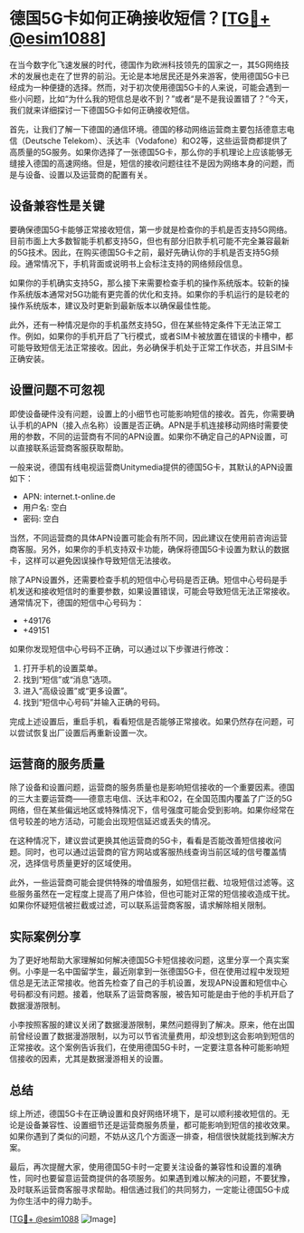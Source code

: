 # 德国5G卡如何正确接收短信？[[TG💪+ @esim1088](https://t.me/s/esim1088)]

在当今数字化飞速发展的时代，德国作为欧洲科技领先的国家之一，其5G网络技术的发展也走在了世界的前沿。无论是本地居民还是外来游客，使用德国5G卡已经成为一种便捷的选择。然而，对于初次使用德国5G卡的人来说，可能会遇到一些小问题，比如“为什么我的短信总是收不到？”或者“是不是我设置错了？”今天，我们就来详细探讨一下德国5G卡如何正确接收短信。

首先，让我们了解一下德国的通信环境。德国的移动网络运营商主要包括德意志电信（Deutsche Telekom）、沃达丰（Vodafone）和O2等，这些运营商都提供了高质量的5G服务。如果你选择了一张德国5G卡，那么你的手机理论上应该能够无缝接入德国的高速网络。但是，短信的接收问题往往不是因为网络本身的问题，而是与设备、设置以及运营商的配置有关。

## 设备兼容性是关键

要确保德国5G卡能够正常接收短信，第一步就是检查你的手机是否支持5G网络。目前市面上大多数智能手机都支持5G，但也有部分旧款手机可能不完全兼容最新的5G技术。因此，在购买德国5G卡之前，最好先确认你的手机是否支持5G频段。通常情况下，手机背面或说明书上会标注支持的网络频段信息。

如果你的手机确实支持5G，那么接下来需要检查手机的操作系统版本。较新的操作系统版本通常对5G功能有更完善的优化和支持。如果你的手机运行的是较老的操作系统版本，建议及时更新到最新版本以确保最佳性能。

此外，还有一种情况是你的手机虽然支持5G，但在某些特定条件下无法正常工作。例如，如果你的手机开启了飞行模式，或者SIM卡被放置在错误的卡槽中，都可能导致短信无法正常接收。因此，务必确保手机处于正常工作状态，并且SIM卡正确安装。

## 设置问题不可忽视

即使设备硬件没有问题，设置上的小细节也可能影响短信的接收。首先，你需要确认手机的APN（接入点名称）设置是否正确。APN是手机连接移动网络时需要使用的参数，不同的运营商有不同的APN设置。如果你不确定自己的APN设置，可以直接联系运营商客服获取帮助。

一般来说，德国有线电视运营商Unitymedia提供的德国5G卡，其默认的APN设置如下：
- APN: internet.t-online.de
- 用户名: 空白
- 密码: 空白

当然，不同运营商的具体APN设置可能会有所不同，因此建议在使用前咨询运营商客服。另外，如果你的手机支持双卡功能，确保将德国5G卡设置为默认的数据卡，这样可以避免因误操作导致短信无法接收。

除了APN设置外，还需要检查手机的短信中心号码是否正确。短信中心号码是手机发送和接收短信时的重要参数，如果设置错误，可能会导致短信无法正常接收。通常情况下，德国的短信中心号码为：
- +49176
- +49151

如果你发现短信中心号码不正确，可以通过以下步骤进行修改：
1. 打开手机的设置菜单。
2. 找到“短信”或“消息”选项。
3. 进入“高级设置”或“更多设置”。
4. 找到“短信中心号码”并输入正确的号码。

完成上述设置后，重启手机，看看短信是否能够正常接收。如果仍然存在问题，可以尝试恢复出厂设置后再重新设置一次。

## 运营商的服务质量

除了设备和设置问题，运营商的服务质量也是影响短信接收的一个重要因素。德国的三大主要运营商——德意志电信、沃达丰和O2，在全国范围内覆盖了广泛的5G网络，但在某些偏远地区或特殊情况下，信号强度可能会受到影响。如果你经常在信号较差的地方活动，可能会出现短信延迟或丢失的情况。

在这种情况下，建议尝试更换其他运营商的5G卡，看看是否能改善短信接收问题。同时，也可以通过运营商的官方网站或客服热线查询当前区域的信号覆盖情况，选择信号质量更好的区域使用。

此外，一些运营商可能会提供特殊的增值服务，如短信拦截、垃圾短信过滤等。这些服务虽然在一定程度上提高了用户体验，但也可能对正常的短信接收造成干扰。如果你怀疑短信被拦截或过滤，可以联系运营商客服，请求解除相关限制。

## 实际案例分享

为了更好地帮助大家理解如何解决德国5G卡短信接收问题，这里分享一个真实案例。小李是一名中国留学生，最近刚拿到一张德国5G卡，但在使用过程中发现短信总是无法正常接收。他首先检查了自己的手机设置，发现APN设置和短信中心号码都没有问题。接着，他联系了运营商客服，被告知可能是由于他的手机开启了数据漫游限制。

小李按照客服的建议关闭了数据漫游限制，果然问题得到了解决。原来，他在出国前曾经设置了数据漫游限制，以为可以节省流量费用，却没想到这会影响到短信的正常接收。这个案例告诉我们，在使用德国5G卡时，一定要注意各种可能影响短信接收的因素，尤其是数据漫游相关的设置。

## 总结

综上所述，德国5G卡在正确设置和良好网络环境下，是可以顺利接收短信的。无论是设备兼容性、设置细节还是运营商服务质量，都可能影响到短信的接收效果。如果你遇到了类似的问题，不妨从这几个方面逐一排查，相信很快就能找到解决方案。

最后，再次提醒大家，使用德国5G卡时一定要关注设备的兼容性和设置的准确性，同时也要留意运营商提供的各项服务。如果遇到难以解决的问题，不要犹豫，及时联系运营商客服寻求帮助。相信通过我们的共同努力，一定能让德国5G卡成为你生活中的得力助手。

[[TG💪+ @esim1088](https://t.me/s/esim1088) ![Image](https://i.postimg.cc/4NQfJmqS/Snipaste-2025-05-13-00-14-12.png)]